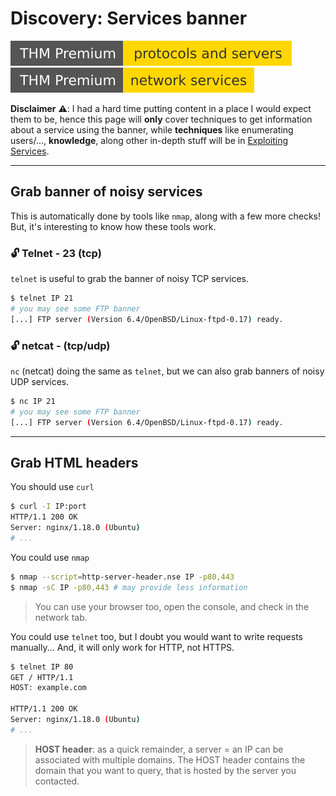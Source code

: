 # Discovery: Services banner

[![protocolsandservers](../../_badges/thmp/protocolsandservers.svg)](https://tryhackme.com/room/protocolsandservers)
[![networkservices](../../_badges/thmp/networkservices.svg)](https://tryhackme.com/room/networkservices)

**Disclaimer** ⚠️: I had a hard time putting content in a place I would expect them to be, hence this page will **only** cover techniques to get information about a service using the banner, while **techniques** like enumerating users/..., **knowledge**, along other in-depth stuff will be in [Exploiting Services](/cyber/exploitation/services/index.md).

<hr class="sep-both">

## Grab banner of noisy services

This is automatically done by tools like `nmap`, along with a few more checks! But, it's interesting to know how these tools work.

<div class="row row-cols-md-2"><div>

### 🔓 Telnet - 23 (tcp)

`telnet` is useful to grab the banner of noisy TCP services.

```bash
$ telnet IP 21
# you may see some FTP banner
[...] FTP server (Version 6.4/OpenBSD/Linux-ftpd-0.17) ready.
```
</div><div>

### 🔓 netcat - (tcp/udp)

`nc` (netcat) doing the same as `telnet`, but we can also grab banners of noisy UDP services.

```bash
$ nc IP 21
# you may see some FTP banner
[...] FTP server (Version 6.4/OpenBSD/Linux-ftpd-0.17) ready.
```
</div></div>

<hr class="sep-both">

## Grab HTML headers

<div class="row row-cols-md-2"><div>

You should use `curl`

```bash
$ curl -I IP:port
HTTP/1.1 200 OK
Server: nginx/1.18.0 (Ubuntu)
# ...
```

You could use `nmap`

```bash
$ nmap --script=http-server-header.nse IP -p80,443
$ nmap -sC IP -p80,443 # may provide less information
```

> You can use your browser too, open the console, and check in the network tab.
</div><div>

You could use `telnet` too, but I doubt you would want to write requests manually... And, it will only work for HTTP, not HTTPS.

```bash
$ telnet IP 80
GET / HTTP/1.1
HOST: example.com

HTTP/1.1 200 OK
Server: nginx/1.18.0 (Ubuntu)
# ...
```

> **HOST header**: as a quick remainder, a server = an IP can be associated with multiple domains. The HOST header contains the domain that you want to query, that is hosted by the server you contacted.
</div></div>